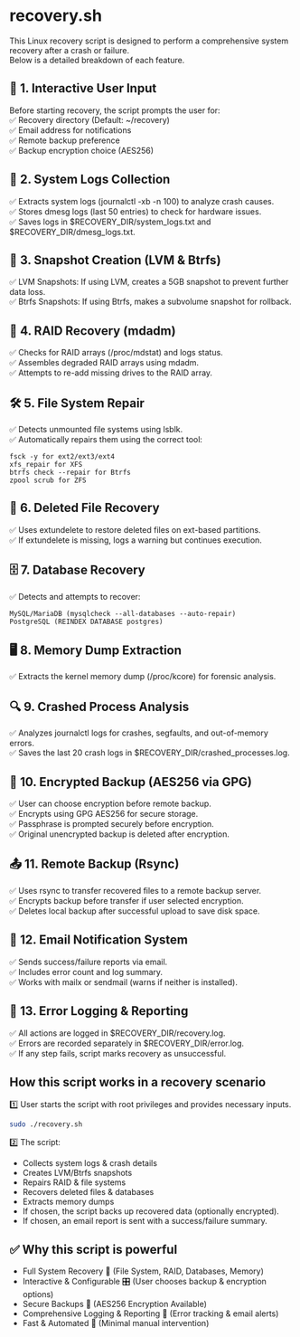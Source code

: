 # recovery.sh

This Linux recovery script is designed to perform a comprehensive system recovery after a crash or failure.  
Below is a detailed breakdown of each feature.  

## 📝 1. Interactive User Input  

Before starting recovery, the script prompts the user for:  
✅ Recovery directory (Default: ~/recovery)  
✅ Email address for notifications  
✅ Remote backup preference  
✅ Backup encryption choice (AES256)  

## 📜 2. System Logs Collection  

✅ Extracts system logs (journalctl -xb -n 100) to analyze crash causes.  
✅ Stores dmesg logs (last 50 entries) to check for hardware issues.  
✅ Saves logs in $RECOVERY_DIR/system_logs.txt and $RECOVERY_DIR/dmesg_logs.txt.  

## 💾 3. Snapshot Creation (LVM & Btrfs)  

✅ LVM Snapshots: If using LVM, creates a 5GB snapshot to prevent further data loss.  
✅ Btrfs Snapshots: If using Btrfs, makes a subvolume snapshot for rollback.  

## 🔄 4. RAID Recovery (mdadm)  

✅ Checks for RAID arrays (/proc/mdstat) and logs status.  
✅ Assembles degraded RAID arrays using mdadm.  
✅ Attempts to re-add missing drives to the RAID array.  

## 🛠️ 5. File System Repair  

✅ Detects unmounted file systems using lsblk.  
✅ Automatically repairs them using the correct tool:  
```
fsck -y for ext2/ext3/ext4
xfs_repair for XFS
btrfs check --repair for Btrfs
zpool scrub for ZFS
```

## 📂 6. Deleted File Recovery  

✅ Uses extundelete to restore deleted files on ext-based partitions.  
✅ If extundelete is missing, logs a warning but continues execution.  

## 🗄️ 7. Database Recovery  

✅ Detects and attempts to recover:  
```
MySQL/MariaDB (mysqlcheck --all-databases --auto-repair)
PostgreSQL (REINDEX DATABASE postgres)
```

## 🖥️ 8. Memory Dump Extraction  

✅ Extracts the kernel memory dump (/proc/kcore) for forensic analysis.  

## 🔍 9. Crashed Process Analysis  

✅ Analyzes journalctl logs for crashes, segfaults, and out-of-memory errors.  
✅ Saves the last 20 crash logs in $RECOVERY_DIR/crashed_processes.log.  

## 🔐 10. Encrypted Backup (AES256 via GPG)  

✅ User can choose encryption before remote backup.  
✅ Encrypts using GPG AES256 for secure storage.  
✅ Passphrase is prompted securely before encryption.  
✅ Original unencrypted backup is deleted after encryption.  

## 📤 11. Remote Backup (Rsync)  

✅ Uses rsync to transfer recovered files to a remote backup server.  
✅ Encrypts backup before transfer if user selected encryption.  
✅ Deletes local backup after successful upload to save disk space.  

## 📧 12. Email Notification System  

✅ Sends success/failure reports via email.  
✅ Includes error count and log summary.  
✅ Works with mailx or sendmail (warns if neither is installed).  

## 🛑 13. Error Logging & Reporting  

✅ All actions are logged in $RECOVERY_DIR/recovery.log.  
✅ Errors are recorded separately in $RECOVERY_DIR/error.log.  
✅ If any step fails, script marks recovery as unsuccessful.  

## How this script works in a recovery scenario

1️⃣ User starts the script with root privileges and provides necessary inputs.

```bash
sudo ./recovery.sh
```
2️⃣ The script:
- Collects system logs & crash details
- Creates LVM/Btrfs snapshots
- Repairs RAID & file systems
- Recovers deleted files & databases
- Extracts memory dumps
- If chosen, the script backs up recovered data (optionally encrypted).
- If chosen, an email report is sent with a success/failure summary.

## ✅ Why this script is powerful
- Full System Recovery 🔄 (File System, RAID, Databases, Memory) 
- Interactive & Configurable 🎛️ (User chooses backup & encryption options)
- Secure Backups 🔐 (AES256 Encryption Available)
- Comprehensive Logging & Reporting 📑 (Error tracking & email alerts)
- Fast & Automated 🚀 (Minimal manual intervention)